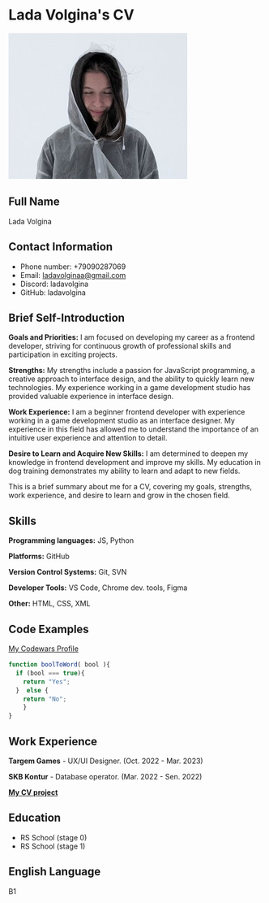 # Lada Volgina's CV

![My Photo](photo.jpg "It's me")

## Full Name

Lada Volgina

## Contact Information

- Phone number: +79090287069
- Email: ladavolginaa@gmail.com
- Discord: ladavolgina
- GitHub: ladavolgina

## Brief Self-Introduction

**Goals and Priorities:** I am focused on developing my career as a frontend developer, striving for continuous growth of professional skills and participation in exciting projects.

**Strengths:** My strengths include a passion for JavaScript programming, a creative approach to interface design, and the ability to quickly learn new technologies. My experience working in a game development studio has provided valuable experience in interface design.

**Work Experience:** I am a beginner frontend developer with experience working in a game development studio as an interface designer. My experience in this field has allowed me to understand the importance of an intuitive user experience and attention to detail.

**Desire to Learn and Acquire New Skills:** I am determined to deepen my knowledge in frontend development and improve my skills. My education in dog training demonstrates my ability to learn and adapt to new fields.

This is a brief summary about me for a CV, covering my goals, strengths, work experience, and desire to learn and grow in the chosen field.

## Skills

**Programming languages:** JS, Python

**Platforms:** GitHub

**Version Control Systems:** Git, SVN

**Developer Tools:** VS Code, Chrome dev. tools, Figma

**Other:** HTML, CSS, XML

## Code Examples

[My Codewars Profile](https://www.codewars.com/users/ladavolgina/completed)

```js
function boolToWord( bool ){
  if (bool === true){
    return "Yes";
  }  else {
    return "No";
    }
}
```

## Work Experience

**Targem Games** - UX/UI Designer. (Oct. 2022 - Mar. 2023)

**SKB Kontur** - Database operator. (Mar. 2022 - Sen. 2022)

[**My CV project**](https://github.com/ladavolgina/rsschool-cv)

## Education

- RS School (stage 0)
- RS School (stage 1)

## English Language

B1
